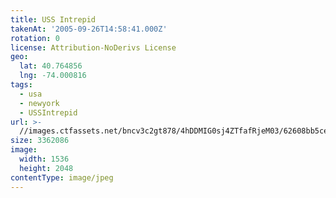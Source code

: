 ```yaml
---
title: USS Intrepid
takenAt: '2005-09-26T14:58:41.000Z'
rotation: 0
license: Attribution-NoDerivs License
geo:
  lat: 40.764856
  lng: -74.000816
tags:
  - usa
  - newyork
  - USSIntrepid
url: >-
  //images.ctfassets.net/bncv3c2gt878/4hDDMIG0sj4ZTfafRjeM03/62608bb5ce862b5f3f106fddcc278a93/uss-intrepid_4324851921_o
size: 3362086
image:
  width: 1536
  height: 2048
contentType: image/jpeg
---
```


